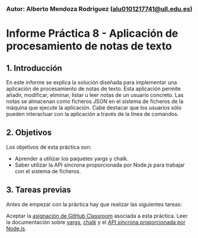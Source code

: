 ### Autor: Alberto Mendoza Rodríguez (alu0101217741@ull.edu.es)

# Informe Práctica 8 - Aplicación de procesamiento de notas de texto

## 1. Introducción

En este informe se explica la solución diseñada para implementar una aplicación de procesamiento de notas de texto. Esta aplicación permite añadir, modificar, eliminar, listar u leer notas de un usuario concreto. Las notas se almacenan como ficheros JSON en el sistema de ficheros de la máquina que ejecute la aplicación. Cabe destacar que los usuarios sólo pueden interactuar con la aplicación a través de la línea de comandos.

## 2. Objetivos

Los objetivos de esta práctica son:

* Aprender a utilizar los paquetes yargs y chalk.
* Saber utilizar la API síncrona proporcionada por Node.js para trabajar con el sistema de ficheros.

## 3. Tareas previas

Antes de empezar con la práctica hay que realizar las siguientes tareas:

Aceptar la [asignación de GitHub Classroom](https://classroom.github.com/assignment-invitations/906f18610f5e4a289890edf2c0ceb0f4/status) asociada a esta práctica.
Leer la documentación sobre [yargs](https://www.npmjs.com/package/yargs), [chalk](https://www.npmjs.com/package/chalk) y el [API síncrona proporcionada por Node.js](https://nodejs.org/dist/latest-v15.x/docs/api/fs.html#fs_synchronous_api).

